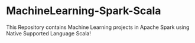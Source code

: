 # MachineLearning-Spark-Scala
This Repository contains Machine Learning projects in Apache Spark using Native Supported Language Scala!

